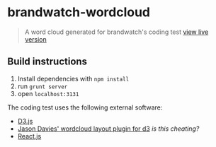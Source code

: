 # brandwatch-wordcloud
> A word cloud generated for brandwatch's coding test
> [view live version](http://radiodario.github.io/brandwatch-wordcloud)

## Build instructions

1. Install dependencies with `npm install`
2. run `grunt server`
3. open `localhost:3131`

The coding test uses the following external software:
* [D3.js](http://d3js.org/)
* [Jason Davies' wordcloud layout plugin for d3](http://www.jasondavies.com/wordcloud/) *is this cheating?*
* [React.js](http://facebook.github.io/react/)

